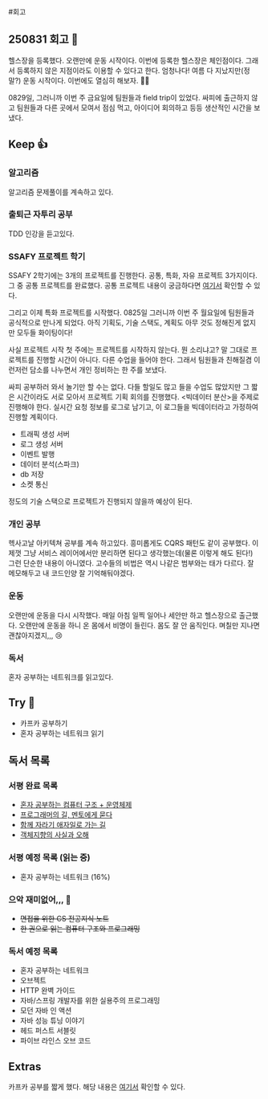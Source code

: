 #회고 

## 250831 회고 💬
헬스장을 등록했다. 오랜만에 운동 시작이다. 이번에 등록한 헬스장은 체인점이다. 그래서 등록하지 않은 지점이라도 이용할 수 있다고 한다. 엄청나다! 여름 다 지났지만(정말?) 운동 시작이다. 이번에도 열심히 해보자. 🏋️‍♀️

0829일, 그러니까 이번 주 금요일에 팀원들과 field trip이 있었다. 싸피에 출근하지 않고 팀원들과 다른 곳에서 모여서 점심 먹고, 아이디어 회의하고 등등 생산적인 시간을 보냈다.

## Keep 👍
### 알고리즘
알고리즘 문제풀이를 계속하고 있다.

### 출퇴근 자투리 공부
TDD 인강을 듣고있다.

### SSAFY 프로젝트 학기
SSAFY 2학기에는 3개의 프로젝트를 진행한다. 공통, 특화, 자유 프로젝트 3가지이다. 그 중 공통 프로젝트를 완료했다. 공통 프로젝트 내용이 궁금하다면 [여기서](https://velog.io/@regular_jk_kim/250822) 확인할 수 있다.

그리고 이제 특화 프로젝트를 시작했다. 0825일 그러니까 이번 주 월요일에 팀원들과 공식적으로 만나게 되었다. 아직 기획도, 기술 스택도, 계획도 아무 것도 정해진게 없지만 모두들 화이팅이다!

사실 프로젝트 시작 첫 주에는 프로젝트를 시작하지 않는다. 뭔 소리냐고? 말 그대로 프로젝트를 진행할 시간이 아니다. 다른 수업을 들어야 한다. 그래서 팀원들과 친해질겸 이런저런 담소를 나누면서 개인 정비하는 한 주를 보냈다.

싸피 공부하러 와서 놀기만 할 수는 없다. 다들 할일도 많고 들을 수업도 많았지만 그 짧은 시간이라도 서로 모아서 프로젝트 기획 회의를 진행했다. <빅데이터 분산>을 주제로 진행해야 한다. 실시간 요청 정보를 로그로 남기고, 이 로그들을 빅데이터라고 가정하여 진행할 계획이다. 

- 트래픽 생성 서버
- 로그 생성 서버
- 이벤트 발행
- 데이터 분석(스파크)
- db 저장
- 소켓 통신 

정도의 기술 스택으로 프로젝트가 진행되지 않을까 예상이 된다.


### 개인 공부
헥사고날 아키텍쳐 공부를 계속 하고있다. 흥미롭게도 CQRS 패턴도 같이 공부했다. 이제껏 그냥 서비스 레이어에서만 분리하면 된다고 생각했는데(물론 이렇게 해도 된다!) 그런 단순한 내용이 아니였다. 고수들의 비법은 역시 나같은 범부와는 태가 다르다. 잘 메모해두고 내 코드인양 잘 기억해둬야겠다.

### 운동
오랜만에 운동을 다시 시작했다. 매일 아침 일찍 일어나 세안만 하고 헬스장으로 출근했다. 오랜만에 운동을 하니 온 몸에서 비명이 들린다. 몸도 잘 안 움직인다. 며칠만 지나면 괜찮아지겠지,,, 😢

### 독서
혼자 공부하는 네트워크를 읽고있다.

## Try 🧚
- 카프카 공부하기
- 혼자 공부하는 네트워크 읽기

## 독서 목록

### 서평 완료 목록
- [혼자 공부하는 컴퓨터 구조 + 운영체제](https://velog.io/@regular_jk_kim/혼자-공부하는-컴퓨터-구조-운영체제-를-읽고)
- [프로그래머의 길, 멘토에게 묻다](https://velog.io/@regular_jk_kim/프로그래머의-길-멘토에게-묻다-를-읽고-24jpq345)
- [함께 자라기 애자일로 가는 길](https://velog.io/@regular_jk_kim/함께-자라기-를-읽고)
- [객체지향의 사실과 오해](https://velog.io/@regular_jk_kim/객체지향의-사실과-오해-를-읽고)

### 서평 예정 목록 (읽는 중) 
- 혼자 공부하는 네트워크 (16%)

### 으악 재미없어,,, 🤪
- ~~면접을 위한 CS 전공지식 노트~~
- ~~한 권으로 읽는 컴퓨터 구조와 프로그래밍~~

### 독서 예정 목록
- 혼자 공부하는 네트워크
- 오브젝트
- HTTP 완벽 가이드
- 자바/스프링 개발자를 위한 실용주의 프로그래밍
- 모던 자바 인 액션
- 자바 성능 튜닝 이야기 
- 헤드 퍼스트 서블릿
- 파이브 라인스 오브 코드

## Extras
카프카 공부를 짧게 했다. 해당 내용은 [여기서](https://velog.io/@regular_jk_kim/카프카-기본-명령어) 확인할 수 있다.